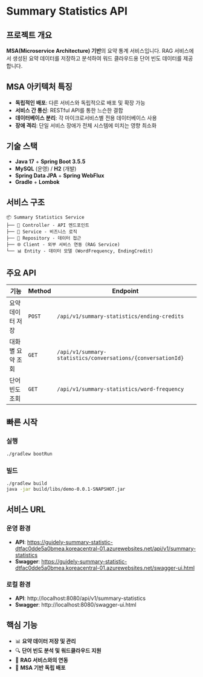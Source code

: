 # Summary Statistics API

## 프로젝트 개요
**MSA(Microservice Architecture) 기반**의 요약 통계 서비스입니다.
RAG 서비스에서 생성된 요약 데이터를 저장하고 분석하여 워드 클라우드용 단어 빈도 데이터를 제공합니다.

## MSA 아키텍처 특징
- **독립적인 배포**: 다른 서비스와 독립적으로 배포 및 확장 가능
- **서비스 간 통신**: RESTful API를 통한 느슨한 결합
- **데이터베이스 분리**: 각 마이크로서비스별 전용 데이터베이스 사용
- **장애 격리**: 단일 서비스 장애가 전체 시스템에 미치는 영향 최소화

## 기술 스택
- **Java 17** + **Spring Boot 3.5.5**
- **MySQL** (운영) / **H2** (개발)
- **Spring Data JPA** + **Spring WebFlux**
- **Gradle** + **Lombok**

## 서비스 구조
```
📦 Summary Statistics Service
├── 🎯 Controller - API 엔드포인트
├── 🔧 Service - 비즈니스 로직  
├── 💾 Repository - 데이터 접근
├── 🌐 Client - 외부 서비스 연동 (RAG Service)
└── 📊 Entity - 데이터 모델 (WordFrequency, EndingCredit)
```

## 주요 API

| 기능 | Method | Endpoint |
|------|--------|----------|
| 요약 데이터 저장 | `POST` | `/api/v1/summary-statistics/ending-credits` |
| 대화별 요약 조회 | `GET` | `/api/v1/summary-statistics/conversations/{conversationId}` |
| 단어 빈도 조회 | `GET` | `/api/v1/summary-statistics/word-frequency` |

## 빠른 시작

### 실행
```bash
./gradlew bootRun
```

### 빌드
```bash
./gradlew build
java -jar build/libs/demo-0.0.1-SNAPSHOT.jar
```

## 서비스 URL

### 운영 환경
- **API**: https://guidely-summary-statistic-dtfac0dde5a0bmea.koreacentral-01.azurewebsites.net/api/v1/summary-statistics
- **Swagger**: https://guidely-summary-statistic-dtfac0dde5a0bmea.koreacentral-01.azurewebsites.net/swagger-ui.html

### 로컬 환경  
- **API**: http://localhost:8080/api/v1/summary-statistics
- **Swagger**: http://localhost:8080/swagger-ui.html

## 핵심 기능
- 📊 **요약 데이터 저장 및 관리**
- 🔍 **단어 빈도 분석 및 워드클라우드 지원**  
- 🔗 **RAG 서비스와의 연동**
- 🚀 **MSA 기반 독립 배포** 
